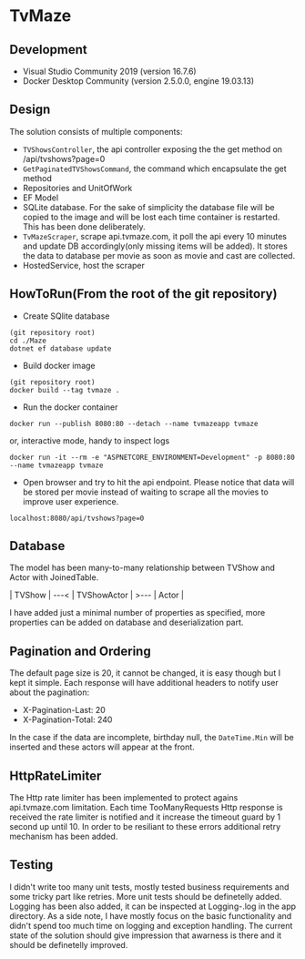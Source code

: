 # TvMaze

## Development

- Visual Studio Community 2019 (version 16.7.6)
- Docker Desktop Community (version 2.5.0.0, engine 19.03.13)

## Design

The solution consists of multiple components:
- `TVShowsController`, the api controller exposing the the get method on /api/tvshows?page=0
- `GetPaginatedTVShowsCommand`, the command which encapsulate the get method
- Repositories and UnitOfWork
- EF Model
- SQLite database. For the sake of simplicity the database file will be copied to the image and will be lost each time container is restarted. This has been done deliberately.
- `TvMazeScraper`, scrape api.tvmaze.com, it poll the api every 10 minutes and update DB accordingly(only missing items will be added). It stores the data to database per movie as soon as movie and cast are collected.
- HostedService, host the scraper

## HowToRun(From the root of the git repository)

- Create SQlite database
```
(git repository root)
cd ./Maze
dotnet ef database update
```
- Build docker image
```
(git repository root)
docker build --tag tvmaze .
```
- Run the docker container
```
docker run --publish 8080:80 --detach --name tvmazeapp tvmaze
```
or, interactive mode, handy to inspect logs
```
docker run -it --rm -e "ASPNETCORE_ENVIRONMENT=Development" -p 8080:80 --name tvmazeapp tvmaze
```
- Open browser and try to hit the api endpoint. Please notice that data will be stored per movie instead of waiting to scrape all the movies to improve user experience.
```
localhost:8080/api/tvshows?page=0
```

## Database

The model has been many-to-many relationship between TVShow and Actor with JoinedTable.

| TVShow | ---< | TVShowActor | >--- | Actor |

I have added just a minimal number of properties as specified, more properties can be added on database and deserialization part.

## Pagination and Ordering

The default page size is 20, it cannot be changed, it is easy though but I kept it simple. Each response will have additional headers to notify user about the pagination:
- X-Pagination-Last: 20
- X-Pagination-Total: 240

In the case if the data are incomplete, birthday null, the `DateTime.Min` will be inserted and these actors will appear at the front.

## HttpRateLimiter

The Http rate limiter has been implemented to protect agains api.tvmaze.com limitation. Each time TooManyRequests Http response is received the rate limiter is notified and it increase the timeout guard by 1 second up until 10. In order to be resiliant to these errors additional retry mechanism has been added.

## Testing

I didn't write too many unit tests, mostly tested business requirements and some tricky part like retries. More unit tests should be definetelly added. Logging has been also added, it can be inspected at Logging-<timestamp>.log in the app directory. As a side note, I have mostly focus on the basic functionality and didn't spend too much time on logging and exception handling. The current state of the solution should give impression that awarness is there and it should be definetelly improved.
